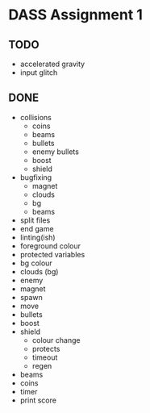 # DASS Assignment 1
## TODO
- accelerated gravity
- input glitch

## DONE
- collisions
	- coins
	- beams
	- bullets
	- enemy bullets
	- boost
	- shield
- bugfixing
	- magnet
	- clouds
	- bg 
	- beams
- split files
- end game
- linting(ish)
- foreground colour
- protected variables
- bg colour
- clouds (bg)
- enemy
- magnet
- spawn
- move
- bullets
- boost
- shield
	- colour change
	- protects
	- timeout
	- regen
- beams
- coins
- timer 
- print score